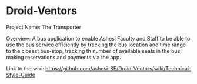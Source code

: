 Droid-Ventors
=============

Project Name: The Transporter

Overview: A bus application to enable Ashesi Faculty and Staff to be able to use the bus service efficiently by tracking the bus location and time range to the closest bus-stop, tracking th number of available seats in the bus, making reservations and payments via the app.

Link to the wiki: https://github.com/ashesi-SE/Droid-Ventors/wiki/Technical-Style-Guide
